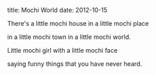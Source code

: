title: Mochi World
date: 2012-10-15

There's a little mochi house in a little mochi place

in a little mochi town in a little mochi world.

Little mochi girl with a little mochi face

saying funny things that you have never heard.
